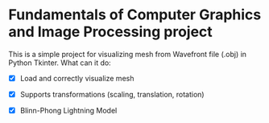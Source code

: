 # Fundamentals of Computer Graphics and Image Processing project

This is a simple project for visualizing mesh from Wavefront file (.obj) in Python Tkinter.
What can it do:
- [x] Load and correctly visualize mesh
- [x] Supports transformations (scaling, translation, rotation)
- [x] Blinn-Phong Lightning Model
 



